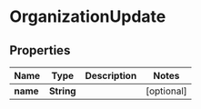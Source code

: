 

# OrganizationUpdate


## Properties

| Name | Type | Description | Notes |
|------------ | ------------- | ------------- | -------------|
|**name** | **String** |  |  [optional] |



